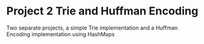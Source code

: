 # Project 2 Trie and Huffman Encoding

Two separate projects, a simple Trie implementation and a Huffman Encoding implementation using HashMaps

